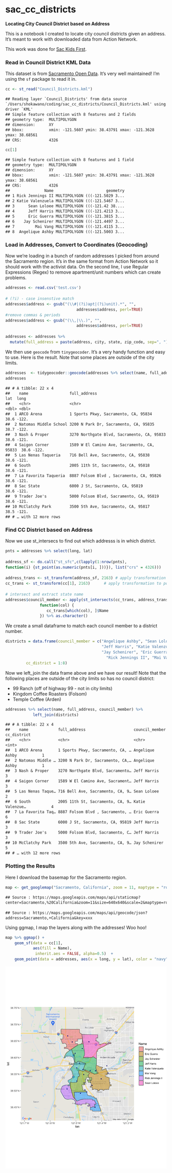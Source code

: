sac\_cc\_districts
================

**Locating City Council District based on Address**

This is a notebook I created to locate city council districts given an
address. It’s meant to work with downloaded data from Action Network.

This work was done for [Sac Kids First](https://sackidsfirst.org/).

### Read in Council District KML Data

This dataset is from [Sacramento Open
Data](https://data.cityofsacramento.org). It’s very well maintained! I’m
using the `sf` package to read it in.

``` r
cc <- st_read("Council_Districts.kml")
```

    ## Reading layer `Council_Districts' from data source `/Users/shokawano/coding/sac_cc_districts/Council_Districts.kml' using driver `KML'
    ## Simple feature collection with 8 features and 2 fields
    ## geometry type:  MULTIPOLYGON
    ## dimension:      XY
    ## bbox:           xmin: -121.5607 ymin: 38.43791 xmax: -121.3628 ymax: 38.68561
    ## CRS:            4326

``` r
cc[1]
```

    ## Simple feature collection with 8 features and 1 field
    ## geometry type:  MULTIPOLYGON
    ## dimension:      XY
    ## bbox:           xmin: -121.5607 ymin: 38.43791 xmax: -121.3628 ymax: 38.68561
    ## CRS:            4326
    ##               Name                       geometry
    ## 1 Rick Jennings II MULTIPOLYGON (((-121.5029 3...
    ## 2 Katie Valenzuela MULTIPOLYGON (((-121.5467 3...
    ## 3      Sean Loloee MULTIPOLYGON (((-121.42 38....
    ## 4      Jeff Harris MULTIPOLYGON (((-121.4213 3...
    ## 5      Eric Guerra MULTIPOLYGON (((-121.3815 3...
    ## 6    Jay Schenirer MULTIPOLYGON (((-121.4497 3...
    ## 7         Mai Vang MULTIPOLYGON (((-121.4115 3...
    ## 8  Angelique Ashby MULTIPOLYGON (((-121.5003 3...

### Load in Addresses, Convert to Coordinates (Geocoding)

Now we’re loading in a bunch of random addresses I picked from around
the Sacramento region. It’s in the same format from Action Network so it
should work with the activist data. On the second line, I use Regular
Expressions (Regex) to remove apartment/unit numbers which can create
problems.

``` r
addresses <- read.csv('test.csv')

# (?i) - case insenstive match
addresses$address <- gsub("(\\#|(?i)apt|(?i)unit).*", "", 
                               addresses$address, perl=TRUE)
#remove commas & periods
addresses$address <- gsub("(\\,|\\.)", "", 
                               addresses$address, perl=TRUE)

addresses <- addresses %>% 
  mutate(full_address = paste(address, city, state, zip_code, sep=", ")) 
```

We then use `geocode` from `tinygeocoder`. It’s a very handy function
and easy to use. Here is the result. Note that some places are outside
of the city limits.

``` r
addresses  <- tidygeocoder::geocode(addresses %>% select(name, full_address), full_address, method = "osm")
addresses 
```

    ## # A tibble: 22 x 4
    ##    name                  full_address                                  lat  long
    ##    <chr>                 <chr>                                       <dbl> <dbl>
    ##  1 ARCO Arena            1 Sports Pkwy, Sacramento, CA, 95834         38.6 -122.
    ##  2 Natomas Middle School 3200 N Park Dr, Sacramento, CA, 95835        38.7 -122.
    ##  3 Nash & Proper         3270 Northgate Blvd, Sacramento, CA, 95833   38.6 -121.
    ##  4 Saigon Corner         1589 W El Camino Ave, Sacramento, CA, 95833  38.6 -122.
    ##  5 Las Nenas Taqueria    716 Bell Ave, Sacramento, CA, 95838          38.6 -121.
    ##  6 South                 2005 11th St, Sacramento, CA, 95818          38.6 -121.
    ##  7 La Favorita Taqueria  8887 Folsom Blvd , Sacramento, CA, 95826     38.6 -121.
    ##  8 Sac State             6000 J St, Sacramento, CA, 95819             38.6 -121.
    ##  9 Trader Joe's          5000 Folsom Blvd, Sacramento, CA, 95819      38.6 -121.
    ## 10 McClatchy Park        3500 5th Ave, Sacramento, CA, 95817          38.5 -121.
    ## # … with 12 more rows

### Find CC District based on Address

Now we use st\_intersecs to find out which addresss is in which
district.

``` r
pnts = addresses %>% select(long, lat)

address_sf <- do.call("st_sfc",c(lapply(1:nrow(pnts), 
function(i) {st_point(as.numeric(pnts[i, ]))}), list("crs" = 4326))) 

address_trans <- st_transform(address_sf, 2163) # apply transformation to pnts sf
cc_trans <- st_transform(cc[1], 2163)      # apply transformation to polygons sf

# intersect and extract state name
addresses$council_member <- apply(st_intersects(cc_trans, address_trans, sparse = FALSE), 2, 
               function(col) { 
                  cc_trans[which(col), ]$Name
               }) %>% as.character()
```

We create a small dataframe to match each council member to a district
number.

``` r
districts = data.frame(council_member = c("Angelique Ashby", "Sean Loloee", 
                                          "Jeff Harris", "Katie Valenzuela", 
                                          "Jay Schenirer", "Eric Guerra",  
                                            "Rick Jennings II", "Mai Vang"), 
         cc_district = 1:8)
```

Now we left\_join the data frame above and we have our result! Note that
the following places are outside of the city limits so has no council
district:

-   99 Ranch (off of highway 99 - not in city limits)
-   Kingdom Coffee Roasters (Folsom)
-   Temple Coffee (Arden)

``` r
addresses %>% select(name, full_address, council_member) %>% 
            left_join(districts)
```

    ## # A tibble: 22 x 4
    ##    name             full_address                     council_member  cc_district
    ##    <chr>            <chr>                            <chr>                 <int>
    ##  1 ARCO Arena       1 Sports Pkwy, Sacramento, CA, … Angelique Ashby           1
    ##  2 Natomas Middle … 3200 N Park Dr, Sacramento, CA,… Angelique Ashby           1
    ##  3 Nash & Proper    3270 Northgate Blvd, Sacramento… Jeff Harris               3
    ##  4 Saigon Corner    1589 W El Camino Ave, Sacrament… Jeff Harris               3
    ##  5 Las Nenas Taque… 716 Bell Ave, Sacramento, CA, 9… Sean Loloee               2
    ##  6 South            2005 11th St, Sacramento, CA, 9… Katie Valenzue…           4
    ##  7 La Favorita Taq… 8887 Folsom Blvd , Sacramento, … Eric Guerra               6
    ##  8 Sac State        6000 J St, Sacramento, CA, 95819 Jeff Harris               3
    ##  9 Trader Joe's     5000 Folsom Blvd, Sacramento, C… Jeff Harris               3
    ## 10 McClatchy Park   3500 5th Ave, Sacramento, CA, 9… Jay Schenirer             5
    ## # … with 12 more rows

### Plotting the Results

Here I download the basemap for the Sacramento region.

``` r
map <- get_googlemap("Sacramento, California", zoom = 11, maptype = "roadmap")
```

    ## Source : https://maps.googleapis.com/maps/api/staticmap?center=Sacramento,%20California&zoom=11&size=640x640&scale=2&maptype=roadmap&key=xxx

    ## Source : https://maps.googleapis.com/maps/api/geocode/json?address=Sacramento,+California&key=xxx

Using ggmap, I map the layers along with the addresses! Woo hoo!

``` r
map %>% ggmap() + 
    geom_sf(data = cc[1], 
            aes(fill = Name),
             inherit.aes = FALSE, alpha=0.5)  +
    geom_point(data = addresses, aes(x = long, y = lat), color = "navy", size = 1)
```

![](README_files/figure-gfm/unnamed-chunk-9-1.png)<!-- -->
